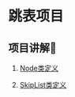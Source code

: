 # 跳表项目
## 项目讲解🙂
1. [Node类定义](https://github.com/pengfeiyan-sustech/SkipList/blob/master/%E9%A1%B9%E7%9B%AE%E8%AE%B2%E8%A7%A3/1.Node%E7%B1%BB%E5%AE%9A%E4%B9%89.md#%E8%B7%B3%E8%A1%A8%E7%9A%84%E5%AE%9A%E4%B9%89)

2. [SkipList类定义](https://github.com/pengfeiyan-sustech/SkipList/blob/master/%E9%A1%B9%E7%9B%AE%E8%AE%B2%E8%A7%A3/2.SkipList%E7%B1%BB%E5%AE%9A%E4%B9%89.md#skiplist%E7%B1%BB%E5%AE%9A%E4%B9%89)